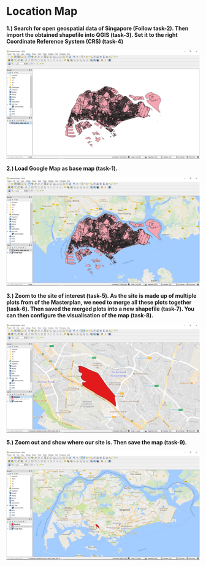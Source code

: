 # Location Map

**1.\) Search for open geospatial data of Singapore \(Follow task-2\). Then import the obtained shapefile into QGIS \(task-3\). Set it to the right Coordinate Reference System \(CRS\) \(task-4\)**

![](../.gitbook/assets/image%20%28101%29.png)

**2.\) Load Google Map as base map \(task-1\).**

![](../.gitbook/assets/image%20%2855%29.png)

**3.\) Zoom to the site of interest \(task-5\). As the site is made up of multiple plots from of the Masterplan, we need to merge all these plots together \(task-6\). Then saved the merged plots into a new shapefile \(task-7\). You can then configure the visualisation of the map \(task-8\).**

![](../.gitbook/assets/image%20%2810%29.png)

**5.\) Zoom out and show where our site is. Then save the map \(task-9\).**

![](../.gitbook/assets/image%20%2877%29.png)



